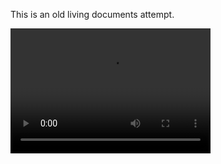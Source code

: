 This is an old living documents attempt.

<video src="https://github.com/samsquire/live-interface/blob/master/screencasts/screencast1.mp4?raw=true" width="320" height="200" controls preload></video>
